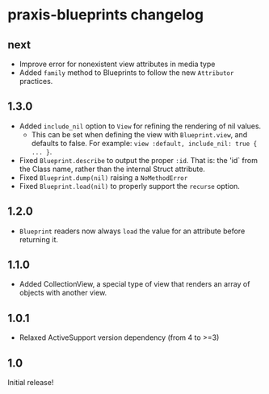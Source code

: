 # praxis-blueprints changelog

## next

* Improve error for nonexistent view attributes in media type
* Added `family` method to Blueprints to follow the new `Attributor` practices.

## 1.3.0

* Added `include_nil` option to `View` for refining the rendering of nil values.
  * This can be set when defining the view with `Blueprint.view`, and defaults to false. For example: `view :default, include_nil: true { ... }`.
* Fixed `Blueprint.describe` to output the proper `:id`. That is: the 'id` from the Class name, rather than the internal Struct attribute.
* Fixed `Blueprint.dump(nil)` raising a `NoMethodError`
* Fixed `Blueprint.load(nil)` to properly support the `recurse` option.

## 1.2.0

* `Blueprint` readers now always `load` the value for an attribute before returning it.

## 1.1.0

* Added CollectionView, a special type of view that renders an array of objects with another view.


## 1.0.1

* Relaxed ActiveSupport version dependency (from 4 to >=3)


## 1.0

Initial release!
